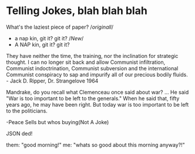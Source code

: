 # Telling Jokes, blah blah blah

What's the laziest piece of paper?
/*originall*/

- a nap kin, git it? git it?
/*New*/
- A NAP kin, git it? git it?



They have neither the time, the training, nor the inclination for strategic thought. I can no longer sit back and allow Communist infiltration, Communist indoctrination, Communist subversion and the international Communist conspiracy to sap and impurify all of our precious bodily fluids. - Jack D. Ripper, Dr. Strangelove 1964

Mandrake, do you recall what Clemenceau once said about war? ... He said "War is too important to be left to the generals." When he said that, fifty years ago, he may have been right. But today war is too important to be left to the politicians.

-Peace Sells but whos buying(Not A Joke)

JSON ded!

them: "good morning!"
me: "whats so good about this morning anyway?!"


